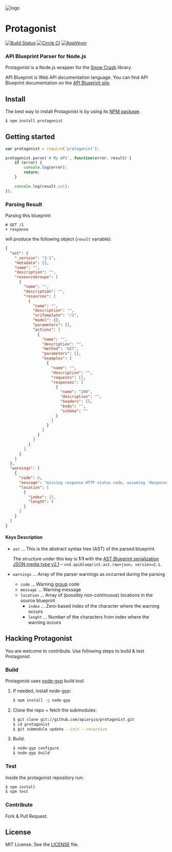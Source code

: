 ![logo](https://raw.github.com/apiaryio/api-blueprint/master/assets/logo_apiblueprint.png)

# Protagonist

[![Build Status](https://travis-ci.org/apiaryio/protagonist.svg?branch=master)](https://travis-ci.org/apiaryio/protagonist) [![Circle CI](https://img.shields.io/circleci/project/apiaryio/protagonist.svg)](https://circleci.com/gh/apiaryio/protagonist/tree/master) [![AppVeyor](https://ci.appveyor.com/api/projects/status/8ny3ffe2xf40yn22/branch/master?svg=true)](https://ci.appveyor.com/project/zdne/protagonist/branch/master)


### API Blueprint Parser for Node.js
Protagonist is a Node.js wrapper for the [Snow Crash](https://github.com/apiaryio/snowcrash) library.

API Blueprint is Web API documentation language. You can find API Blueprint documentation on the [API Blueprint site](http://apiblueprint.org).

## Install
The best way to install Protagonist is by using its [NPM package](https://npmjs.org/package/protagonist).

```sh
$ npm install protagonist
```

## Getting started

```js
var protagonist = require('protagonist');

protagonist.parse('# My API', function(error, result) {
    if (error) {
        console.log(error);
        return;
    }

    console.log(result.ast);
});
```

### Parsing Result

Parsing this blueprint:

```
# GET /1
+ response
```

will produce the following object (`result` variable):

```json
{
  "ast": {
    "_version": "2.1",
    "metadata": [],
    "name": "",
    "description": "",
    "resourceGroups": [
      {
        "name": "",
        "description": "",
        "resources": [
          {
            "name": "",
            "description": "",
            "uriTemplate": "/1",
            "model": {},
            "parameters": [],
            "actions": [
              {
                "name": "",
                "description": "",
                "method": "GET",
                "parameters": [],
                "examples": [
                  {
                    "name": "",
                    "description": "",
                    "requests": [],
                    "responses": [
                      {
                        "name": "200",
                        "description": "",
                        "headers": [],
                        "body": "",
                        "schema": ""
                      }
                    ]
                  }
                ]
              }
            ]
          }
        ]
      }
    ]
  },
  "warnings": [
    {
      "code": 6,
      "message": "missing response HTTP status code, assuming 'Response 200'",
      "location": [
        {
          "index": 12,
          "length": 9
        }
      ]
    }
  ]
}
```

#### Keys Description

+ `ast` ... This is the abstract syntax tree (AST) of the parsed blueprint.

    The structure under this key is **1:1** with the [AST Blueprint serialization JSON media type v2.1](https://github.com/apiaryio/api-blueprint-ast#json-serialization) – `vnd.apiblueprint.ast.raw+json; version=2.1`.

+ `warnings` ... Array of the parser warnings as occurred during the parsing
    + `code` ...  Warning [group](https://github.com/apiaryio/snowcrash/blob/master/src/SourceAnnotation.h#L128) code
    + `message` ... Warning message
    + `location` ... Array of (possibly non-continuous) locations in the source blueprint
        + `index` ... Zero-based index of the character where the warning occurs
        + `lenght` ... Number of the characters from index where the warning occurs

## Hacking Protagonist
You are welcome to contribute. Use following steps to build & test Protagonist.

### Build
Protagonist uses [node-gyp](https://github.com/TooTallNate/node-gyp) build tool.

1. If needed, install node-gyp:

    ```sh
    $ npm install -g node-gyp
    ```

2. Clone the repo + fetch the submodules:

    ```sh
    $ git clone git://github.com/apiaryio/protagonist.git
    $ cd protagonist
    $ git submodule update --init --recursive
    ```

3. Build:

    ```sh
    $ node-gyp configure
    $ node-gyp build
    ```

### Test
Inside the protagonist repository run:

```sh
$ npm install
$ npm test
```

### Contribute
Fork & Pull Request.

## License
MIT License. See the [LICENSE](https://github.com/apiaryio/protagonist/blob/master/LICENSE) file.
